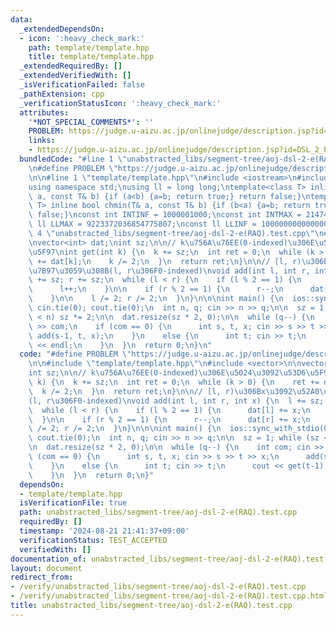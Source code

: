 ```yaml
---
data:
  _extendedDependsOn:
  - icon: ':heavy_check_mark:'
    path: template/template.hpp
    title: template/template.hpp
  _extendedRequiredBy: []
  _extendedVerifiedWith: []
  _isVerificationFailed: false
  _pathExtension: cpp
  _verificationStatusIcon: ':heavy_check_mark:'
  attributes:
    '*NOT_SPECIAL_COMMENTS*': ''
    PROBLEM: https://judge.u-aizu.ac.jp/onlinejudge/description.jsp?id=DSL_2_E
    links:
    - https://judge.u-aizu.ac.jp/onlinejudge/description.jsp?id=DSL_2_E
  bundledCode: "#line 1 \"unabstracted_libs/segment-tree/aoj-dsl-2-e(RAQ).test.cpp\"\
    \n#define PROBLEM \"https://judge.u-aizu.ac.jp/onlinejudge/description.jsp?id=DSL_2_E\"\
    \n\n#line 1 \"template/template.hpp\"\n#include <iostream>\n#include <cassert>\n\
    using namespace std;\nusing ll = long long;\ntemplate<class T> inline bool chmax(T&\
    \ a, const T& b) {if (a<b) {a=b; return true;} return false;}\ntemplate<class\
    \ T> inline bool chmin(T& a, const T& b) {if (b<a) {a=b; return true;} return\
    \ false;}\nconst int INTINF = 1000001000;\nconst int INTMAX = 2147483647;\nconst\
    \ ll LLMAX = 9223372036854775807;\nconst ll LLINF = 1000000000000000000;\n#line\
    \ 4 \"unabstracted_libs/segment-tree/aoj-dsl-2-e(RAQ).test.cpp\"\n#include <vector>\n\
    \nvector<int> dat;\nint sz;\n\n// k\u756A\u76EE(0-indexed)\u306E\u5024\u3092\u53D6\
    \u5F97\nint get(int k) {\n  k += sz;\n  int ret = 0;\n  while (k > 0) {\n    ret\
    \ += dat[k];\n    k /= 2;\n  }\n  return ret;\n}\n\n// [l, r)\u306Bx\u3092\u52A0\
    \u7B97\u3059\u308B(l, r\u306F0-indexed)\nvoid add(int l, int r, int x) {\n  l\
    \ += sz; r += sz;\n  while (l < r) {\n    if (l % 2 == 1) {\n      dat[l] += x;\n\
    \      l++;\n    }\n\n    if (r % 2 == 1) {\n      r--;\n      dat[r] += x;\n\
    \    }\n\n    l /= 2; r /= 2;\n  }\n}\n\n\nint main() {\n  ios::sync_with_stdio(0);\
    \ cin.tie(0); cout.tie(0);\n  int n, q; cin >> n >> q;\n\n  sz = 1; while (sz\
    \ < n) sz *= 2;\n\n  dat.resize(sz * 2, 0);\n\n  while (q--) {\n    int com; cin\
    \ >> com;\n    if (com == 0) {\n      int s, t, x; cin >> s >> t >> x;\n     \
    \ add(s-1, t, x);\n    }\n    else {\n      int t; cin >> t;\n      cout << get(t-1)\
    \ << endl;\n    }\n  }\n  return 0;\n}\n"
  code: "#define PROBLEM \"https://judge.u-aizu.ac.jp/onlinejudge/description.jsp?id=DSL_2_E\"\
    \n\n#include \"template/template.hpp\"\n#include <vector>\n\nvector<int> dat;\n\
    int sz;\n\n// k\u756A\u76EE(0-indexed)\u306E\u5024\u3092\u53D6\u5F97\nint get(int\
    \ k) {\n  k += sz;\n  int ret = 0;\n  while (k > 0) {\n    ret += dat[k];\n  \
    \  k /= 2;\n  }\n  return ret;\n}\n\n// [l, r)\u306Bx\u3092\u52A0\u7B97\u3059\u308B\
    (l, r\u306F0-indexed)\nvoid add(int l, int r, int x) {\n  l += sz; r += sz;\n\
    \  while (l < r) {\n    if (l % 2 == 1) {\n      dat[l] += x;\n      l++;\n  \
    \  }\n\n    if (r % 2 == 1) {\n      r--;\n      dat[r] += x;\n    }\n\n    l\
    \ /= 2; r /= 2;\n  }\n}\n\n\nint main() {\n  ios::sync_with_stdio(0); cin.tie(0);\
    \ cout.tie(0);\n  int n, q; cin >> n >> q;\n\n  sz = 1; while (sz < n) sz *= 2;\n\
    \n  dat.resize(sz * 2, 0);\n\n  while (q--) {\n    int com; cin >> com;\n    if\
    \ (com == 0) {\n      int s, t, x; cin >> s >> t >> x;\n      add(s-1, t, x);\n\
    \    }\n    else {\n      int t; cin >> t;\n      cout << get(t-1) << endl;\n\
    \    }\n  }\n  return 0;\n}"
  dependsOn:
  - template/template.hpp
  isVerificationFile: true
  path: unabstracted_libs/segment-tree/aoj-dsl-2-e(RAQ).test.cpp
  requiredBy: []
  timestamp: '2024-08-21 21:41:37+09:00'
  verificationStatus: TEST_ACCEPTED
  verifiedWith: []
documentation_of: unabstracted_libs/segment-tree/aoj-dsl-2-e(RAQ).test.cpp
layout: document
redirect_from:
- /verify/unabstracted_libs/segment-tree/aoj-dsl-2-e(RAQ).test.cpp
- /verify/unabstracted_libs/segment-tree/aoj-dsl-2-e(RAQ).test.cpp.html
title: unabstracted_libs/segment-tree/aoj-dsl-2-e(RAQ).test.cpp
---
```

